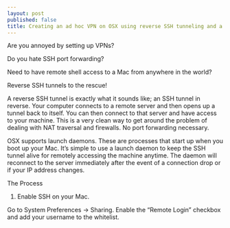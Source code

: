```yaml
---
layout: post
published: false
title: Creating an ad hoc VPN on OSX using reverse SSH tunneling and a launch daemon
---
```

Are you annoyed by setting up VPNs?

Do you hate SSH port forwarding?

Need to have remote shell access to a Mac from anywhere in the world?

Reverse SSH tunnels to the rescue!





A reverse SSH tunnel is exactly what it sounds like; an SSH tunnel in reverse. Your computer connects to a remote server and then opens up a tunnel back to itself. You can then connect to that server and have access to your machine. This is a very clean way to get around the problem of dealing with NAT traversal and firewalls. No port forwarding necessary.

OSX supports launch daemons. These are processes that start up when you boot up your Mac. It’s simple to use a launch daemon to keep the SSH tunnel alive for remotely accessing the machine anytime. The daemon will reconnect to the server immediately after the event of a connection drop or if your IP address changes.

The Process

1. Enable SSH on your Mac.

Go to System Preferences -> Sharing. Enable the “Remote Login” checkbox and add your username to the whitelist.